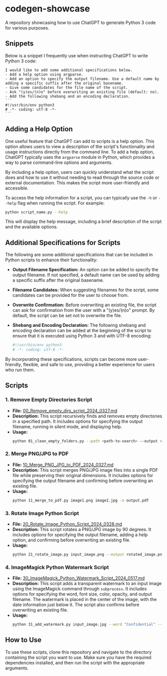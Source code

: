 # codegen-showcase

A repository showcasing how to use ChatGPT to generate Python 3 code for various purposes.

## Snippets

Below is a snippet I frequently use when instructing ChatGPT to write Python 3 code:

~~~
I would like to add some additional specifications below.
- Add a help option using argparse.
- Add an option to specify the output filename. Use a default name by adding a specific suffix after the original basename.
- Give some candidates for the file name of the script.
- Ask "(y)es/(n)o" before overwriting an existing file (default: no). 
- Add the following shebang and an encoding declaration.
```
#!/usr/bin/env python3
# -*- coding: utf-8 -*-
```
~~~

## Adding a Help Option

One useful feature that ChatGPT can add to scripts is a help option. This option allows users to view a description of the script's functionality and usage instructions directly from the command line. To add a help option, ChatGPT typically uses the `argparse` module in Python, which provides a way to parse command-line options and arguments.

By including a help option, users can quickly understand what the script does and how to use it without needing to read through the source code or external documentation. This makes the script more user-friendly and accessible.

To access the help information for a script, you can typically use the `-h` or `--help` flag when running the script. For example:

```bash
python script_name.py --help
```

This will display the help message, including a brief description of the script and the available options.

## Additional Specifications for Scripts

The following are some additional specifications that can be included in Python scripts to enhance their functionality:

- **Output Filename Specification:** An option can be added to specify the output filename. If not specified, a default name can be used by adding a specific suffix after the original basename.

- **Filename Candidates:** When suggesting filenames for the script, some candidates can be provided for the user to choose from.

- **Overwrite Confirmation:** Before overwriting an existing file, the script can ask for confirmation from the user with a "(y)es/(n)o" prompt. By default, the script can be set not to overwrite the file.

- **Shebang and Encoding Declaration:** The following shebang and encoding declaration can be added at the beginning of the script to ensure that it is executed using Python 3 and with UTF-8 encoding:

  ```python
  #!/usr/bin/env python3
  # -*- coding: utf-8 -*-
  ```

By incorporating these specifications, scripts can become more user-friendly, flexible, and safe to use, providing a better experience for users who run them.

## Scripts

### 1. Remove Empty Directories Script

- **File:** [00_Remove_empty_dirs_script_2024_0327.md](00_Remove_empty_dirs_script_2024_0327.md)
- **Description:** This script recursively finds and removes empty directories in a specified path. It includes options for specifying the output filename, running in silent mode, and displaying help.
- **Usage:**
  ```bash
  python 01_clean_empty_folders.py --path <path-to-search> --output <output-file> --silent
  ```

### 2. Merge PNG/JPG to PDF

- **File:** [10_Merge_PNG_JPG_to_PDF_2024_0327.md](10_Merge_PNG_JPG_to_PDF_2024_0327.md)
- **Description:** This script merges PNG/JPG image files into a single PDF file while preserving their original dimensions. It includes options for specifying the output filename and confirming before overwriting an existing file.
- **Usage:**
  ```bash
  python 11_merge_to_pdf.py image1.png image2.jpg -o output.pdf
  ```

### 3. Rotate Image Python Script

- **File:** [20_Rotate_Image_Python_Script_2024_0328.md](20_Rotate_Image_Python_Script_2024_0328.md)
- **Description:** This script rotates a PNG/JPG image by 90 degrees. It includes options for specifying the output filename, adding a help option, and confirming before overwriting an existing file.
- **Usage:**
  ```bash
  python 21_rotate_image.py input_image.png --output rotated_image.png
  ```

### 4. ImageMagick Python Watermark Script

- **File:** [30_ImageMagick_Python_Watermark_Script_2024_0517.md](30_ImageMagick_Python_Watermark_Script_2024_0517.md)
- **Description:** This script adds a transparent watermark to an input image using the ImageMagick command through `subprocess`. It includes options for specifying the word, font size, color, opacity, and output filename. The watermark is placed in the center of the image, with the date information just below it. The script also confirms before overwriting an existing file.
- **Usage:**
  ```bash
  python 31_add_watermark.py input_image.jpg --word "Confidential" --size 120 --color "rgba(0, 0, 0, 0.5)" --output output_image.jpg
  ```

## How to Use

To use these scripts, clone this repository and navigate to the directory containing the script you want to use. Make sure you have the required dependencies installed, and then run the script with the appropriate arguments.
